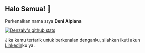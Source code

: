 ## Halo Semua! 👋

Perkenalkan nama saya **Deni Alpiana**  

[![Denzalv's github stats](https://github-readme-stats.vercel.app/api?username=denzalv)](https://github.com/denzalv/denzalv)

Jika kamu tertarik untuk berkenalan denganku, silahkan ikuti akun [Linkedin](https://www.linkedin.com/in/deni-alpiana-586516186/)ku ya.
